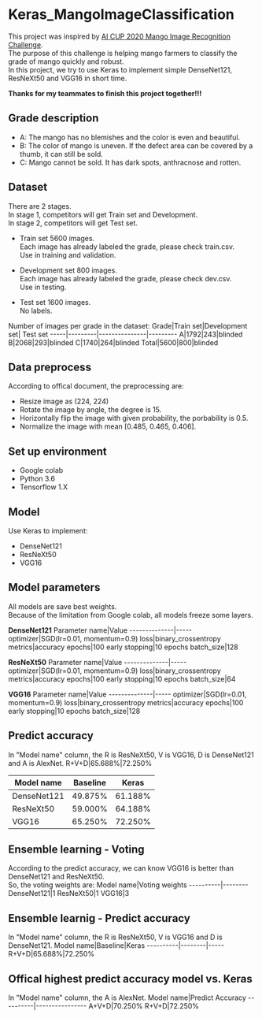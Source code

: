 # Keras_MangoImageClassification
This project was inspired by [AI CUP 2020 Mango Image Recognition Challenge](https://aidea-web.tw/aicup_mango).  
The purpose of this challenge is helping mango farmers to classify the grade of mango quickly and robust.  
In this project, we try to use Keras to implement simple DenseNet121, ResNeXt50 and VGG16 in short time.

**Thanks for my teammates to finish this project together!!!**

## Grade description
* A: The mango has no blemishes and the color is even and beautiful.  
* B: The color of mango is uneven. If the defect area can be covered by a thumb, it can still be sold.
* C: Mango cannot be sold. It has dark spots, anthracnose and rotten.

## Dataset
There are 2 stages.   
In stage 1, competitors will get Train set and Development.  
In stage 2, competitors will get Test set.

* Train set
  5600 images.   
  Each image has already labeled the grade, please check train.csv.   
  Use in training and validation.
  
* Development set
  800 images.  
  Each image has already labeled the grade, please check dev.csv.  
  Use in testing.

* Test set
  1600 images.  
  No labels.
 
Number of images per grade in the dataset:
Grade|Train set|Development set| Test set
-----|---------|---------------|---------
A|1792|243|blinded
B|2068|293|blinded
C|1740|264|blinded
Total|5600|800|blinded

## Data preprocess
According to offical document, the preprocessing are:
* Resize image as (224, 224)
* Rotate the image by angle, the degree is 15.
* Horizontally flip the image with given probability, the porbability is 0.5.
* Normalize the image with mean \[0.485, 0.465, 0.406\].

## Set up environment
* Google colab
* Python 3.6
* Tensorflow 1.X

## Model
Use Keras to implement:
* DenseNet121
* ResNeXt50
* VGG16

## Model parameters
All models are save best weights.  
Because of the limitation from Google colab, all models freeze some layers.  

**DenseNet121**
Parameter name|Value
--------------|-----
optimizer|SGD(lr=0.01, momentum=0.9)
loss|binary_crossentropy
metrics|accuracy
epochs|100
early stopping|10 epochs
batch_size|128

**ResNeXt50**
Parameter name|Value
--------------|-----
optimizer|SGD(lr=0.01, momentum=0.9)
loss|binary_crossentropy
metrics|accuracy
epochs|100
early stopping|10 epochs
batch_size|64

**VGG16**
Parameter name|Value
--------------|-----
optimizer|SGD(lr=0.01, momentum=0.9)
loss|binary_crossentropy
metrics|accuracy
epochs|100
early stopping|10 epochs
batch_size|128

## Predict accuracy
In "Model name" column, the R is ResNeXt50, V is VGG16, D is DenseNet121 and A is AlexNet.
R+V+D|65.688%|72.250%

Model name|Baseline|Keras
----------|--------|-----
DenseNet121|49.875%|61.188%
ResNeXt50|59.000%|64.188%
VGG16|65.250%|72.250%

## Ensemble learning - Voting
According to the predict accuracy, we can know VGG16 is better than DenseNet121 and ResNeXt50.  
So, the voting weights are:
Model name|Voting weights
----------|--------
DenseNet121|1
ResNeXt50|1
VGG16|3

## Ensemble learnig - Predict accuracy
In "Model name" column, the R is ResNeXt50, V is VGG16 and D is DenseNet121.
Model name|Baseline|Keras
----------|--------|-----
R+V+D|65.688%|72.250%

## Offical highest predict accuracy model vs. Keras
In "Model name" column, the A is AlexNet.
Model name|Predict Accuracy
----------|----------------
A+V+D|70.250%
R+V+D|72.250%


